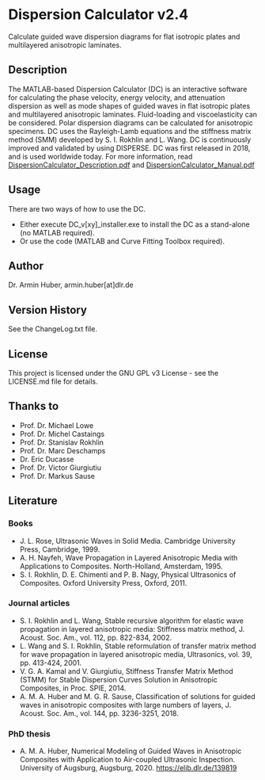 # Dispersion Calculator v2.4

Calculate guided wave dispersion diagrams for flat isotropic plates and multilayered anisotropic laminates.

## Description
The MATLAB-based Dispersion Calculator (DC) is an interactive software for calculating the phase velocity, energy velocity, and attenuation dispersion as well as mode shapes of guided waves in flat isotropic plates and multilayered anisotropic laminates. Fluid-loading and viscoelasticity can be considered. Polar dispersion diagrams can be calculated for anisotropic specimens. DC uses the Rayleigh-Lamb equations and the stiffness matrix method (SMM) developed by S. I. Rokhlin and L. Wang. DC is continuously improved and validated by using DISPERSE. DC was first released in 2018, and is used worldwide today. For more information, read [DispersionCalculator_Description.pdf](https://github.com/ArminHuber/Dispersion-Calculator/files/11271206/DispersionCalculator_Description.pdf) and [DispersionCalculator_Manual.pdf](https://github.com/ArminHuber/Dispersion-Calculator/files/11271208/DispersionCalculator_Manual.pdf)

## Usage

There are two ways of how to use the DC.
* Either execute DC_v[xy]_installer.exe to install the DC as a stand-alone (no MATLAB required).
* Or use the code (MATLAB and Curve Fitting Toolbox required).

## Author

Dr. Armin Huber, armin.huber[at]dlr.de

## Version History

See the ChangeLog.txt file.

## License

This project is licensed under the GNU GPL v3 License - see the LICENSE.md file for details.

## Thanks to

* Prof. Dr. Michael Lowe 
* Prof. Dr. Michel Castaings 
* Prof. Dr. Stanislav Rokhlin 
* Prof. Dr. Marc Deschamps 
* Dr. Eric Ducasse 
* Prof. Dr. Victor Giurgiutiu
* Prof. Dr. Markus Sause

## Literature

### Books

* J. L. Rose, Ultrasonic Waves in Solid Media. Cambridge University Press, Cambridge, 1999.
* A. H. Nayfeh, Wave Propagation in Layered Anisotropic Media with Applications to Composites. North-Holland, Amsterdam, 1995.
* S. I. Rokhlin, D. E. Chimenti and P. B. Nagy, Physical Ultrasonics of Composites. Oxford University Press, Oxford, 2011.

### Journal articles

* S. I. Rokhlin and L. Wang, Stable recursive algorithm for elastic wave propagation in layered anisotropic media: Stiffness matrix method, J. Acoust. Soc. Am., vol. 112, pp. 822-834, 2002.
* L. Wang and S. I. Rokhlin, Stable reformulation of transfer matrix method for wave propagation in layered anisotropic media, Ultrasonics, vol. 39, pp. 413-424, 2001.
* V. G. A. Kamal and V. Giurgiutiu, Stiffness Transfer Matrix Method (STMM) for Stable Dispersion Curves Solution in Anisotropic Composites, in Proc. SPIE, 2014.
* A. M. A. Huber and M. G. R. Sause, Classification of solutions for guided waves in anisotropic composites with large numbers of layers, J. Acoust. Soc. Am., vol. 144, pp. 3236-3251, 2018.

### PhD thesis

* A. M. A. Huber, Numerical Modeling of Guided Waves in Anisotropic Composites with Application to Air-coupled Ultrasonic Inspection. University of Augsburg, Augsburg, 2020. https://elib.dlr.de/139819
